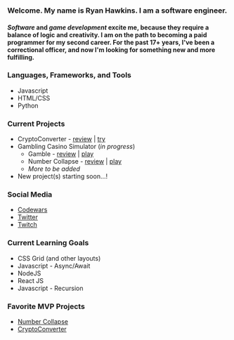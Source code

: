 ### Welcome. My name is Ryan Hawkins. I am a **software** engineer. 

#### _Software_ and _game development_ excite me, because they require a balance of logic and creativity. I am on the path to becoming a paid programmer for my second career. For the past 17+ years, I've been a correctional officer, and now I'm looking for something new and more fulfilling.


### Languages, Frameworks, and Tools
- Javascript
- HTML/CSS
- Python


### Current Projects

- CryptoConverter - [review](https://github.com/RyanKHawkins/JS-CryptoConverter) | [try](https://f5devlife.github.io/JS-CryptoConverter)
- Gambling Casino Simulator (_in progress_)
    - Gamble - [review](https://github.com/RyanKHawkins/Gamble) | [play](https://f5devlife.github.io/Gamble/)
    - Number Collapse - [review](https://github.com/RyanKHawkins/Hi-Low-Number-Collapse) | [play](https://f5devlife.github.io/Hi-Low-Number-Collapse/)
    - _More to be added_
- New project(s) starting soon...!


### Social Media
- [Codewars](https://www.codewars.com/users/RyanKHawkins)
- [Twitter](https://twitter.com/f5devlife)
- [Twitch](https://www.twitch.tv/ryankhawkins)


### Current Learning Goals
- CSS Grid (and other layouts)
- Javascript - Async/Await
- NodeJS
- React JS
- Javascript - Recursion


### Favorite MVP Projects
- [Number Collapse](https://github.com/RyanKHawkins/Hi-Low-Number-Collapse)
- [CryptoConverter](https://github.com/RyanKHawkins/JS-CryptoConverter)
